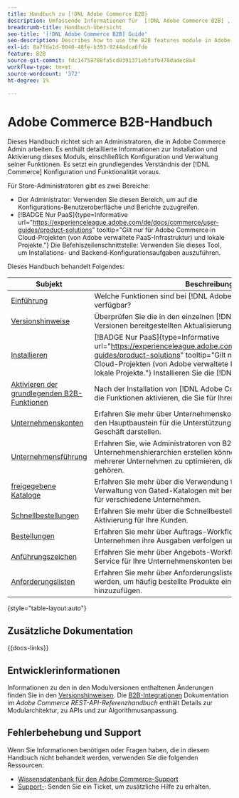 ```yaml
---
title: Handbuch zu [!DNL Adobe Commerce B2B]
description: Umfassende Informationen für  [!DNL Adobe Commerce B2B] , einschließlich Installation und Konfiguration.
breadcrumb-title: Handbuch-Übersicht
seo-title: '[!DNL Adobe Commerce B2B] Guide'
seo-description: Describes how to use the B2B features module in Adobe Commerce.
exl-id: 8a7fda1d-0040-48fe-b393-9244adca6fde
feature: B2B
source-git-commit: fdc14758788fa5cd0391371ebfafb478dadec8a4
workflow-type: tm+mt
source-wordcount: '372'
ht-degree: 1%

---
```


# Adobe Commerce B2B-Handbuch

Dieses Handbuch richtet sich an Administratoren, die in Adobe Commerce Admin arbeiten. Es enthält detaillierte Informationen zur Installation und Aktivierung dieses Moduls, einschließlich Konfiguration und Verwaltung seiner Funktionen. Es setzt ein grundlegendes Verständnis der [!DNL Commerce] Konfiguration und Funktionalität voraus.

Für Store-Administratoren gibt es zwei Bereiche:

- Der Administrator: Verwenden Sie diesen Bereich, um auf die Konfigurations-Benutzeroberfläche und Berichte zuzugreifen.
- [!BADGE Nur PaaS]{type=Informative url="https://experienceleague.adobe.com/de/docs/commerce/user-guides/product-solutions" tooltip="Gilt nur für Adobe Commerce in Cloud-Projekten (von Adobe verwaltete PaaS-Infrastruktur) und lokale Projekte."} Die Befehlszeilenschnittstelle: Verwenden Sie dieses Tool, um Installations- und Backend-Konfigurationsaufgaben auszuführen.

Dieses Handbuch behandelt Folgendes:

| Subjekt | Beschreibung |
| ------- | ----------- |
| [Einführung](introduction.md) | Welche Funktionen sind bei [!DNL Adobe Commerce B2B] verfügbar? |
| [Versionshinweise](release-notes.md) | Überprüfen Sie die in den einzelnen [!DNL Adobe Commerce B2B] Versionen bereitgestellten Aktualisierungen. |
| [Installieren](install.md) | [!BADGE Nur PaaS]{type=Informative url="https://experienceleague.adobe.com/de/docs/commerce/user-guides/product-solutions" tooltip="Gilt nur für Adobe Commerce in Cloud-Projekten (von Adobe verwaltete PaaS-Infrastruktur) und lokale Projekte."} Installieren Sie die [!DNL Adobe Commerce B2B]. |
| [Aktivieren der grundlegenden B2B-Funktionen](enable-basic-features.md) | Nach der Installation von [!DNL Adobe Commerce B2B] müssen Sie die Funktionen aktivieren, die Sie für Ihren Store aktivieren möchten. |
| [Unternehmenskonten](account-companies.md) | Erfahren Sie mehr über Unternehmenskonten und darüber, wie sie den Hauptbaustein für die Unterstützung von B2B-Käufern in Ihrem Geschäft darstellen. |
| [Unternehmensführung](manage-companies.md) | Erfahren Sie, wie Administratoren von B2B-Commerce-Websites Unternehmenshierarchien erstellen können, um die Verwaltung mehrerer Unternehmen zu optimieren, die zum selben Unternehmen gehören. |
| [freigegebene Kataloge](catalog-shared.md) | Erfahren Sie mehr über die Verwendung freigegebener Kataloge zur Verwaltung von Gated-Katalogen mit benutzerdefinierten Preisen für verschiedene Unternehmen. |
| [Schnellbestellungen](quick-order.md) | Erfahren Sie mehr über die Schnellbestellungsfunktion und deren Aktivierung für Ihre Kunden. |
| [Bestellungen](purchase-order-flow.md) | Erfahren Sie mehr über Auftrags-Workflows, mit denen Unternehmen ihre Ausgaben verfolgen und kontrollieren können. |
| [Anführungszeichen](quotes.md) | Erfahren Sie mehr über Angebots-Workflows und wie Sie diesen Service für Ihre Unternehmenskonten bereitstellen können. |
| [Anforderungslisten](requisition-lists.md) | Erfahren Sie mehr über Anforderungslisten und wie sie verwendet werden, um häufig bestellte Produkte einfach zum Warenkorb hinzuzufügen. |

{style="table-layout:auto"}

## Zusätzliche Dokumentation

{{docs-links}}

## Entwicklerinformationen

Informationen zu den in den Modulversionen enthaltenen Änderungen finden Sie in den [Versionshinweisen](release-notes.md). Die [B2B-Integrationen](https://developer.adobe.com/commerce/webapi/rest/b2b/) Dokumentation im _Adobe Commerce REST-API-Referenzhandbuch_ enthält Details zur Modularchitektur, zu APIs und zur Algorithmusanpassung.

## Fehlerbehebung und Support

Wenn Sie Informationen benötigen oder Fragen haben, die in diesem Handbuch nicht behandelt werden, verwenden Sie die folgenden Ressourcen:

- [Wissensdatenbank für den Adobe Commerce-Support](https://experienceleague.adobe.com/docs/commerce-knowledge-base/kb/overview.html?lang=de)
- [Support-](https://experienceleague.adobe.com/docs/commerce-knowledge-base/kb/help-center-guide/magento-help-center-user-guide.html?lang=de#submit-ticket): Senden Sie ein Ticket, um zusätzliche Hilfe zu erhalten.
